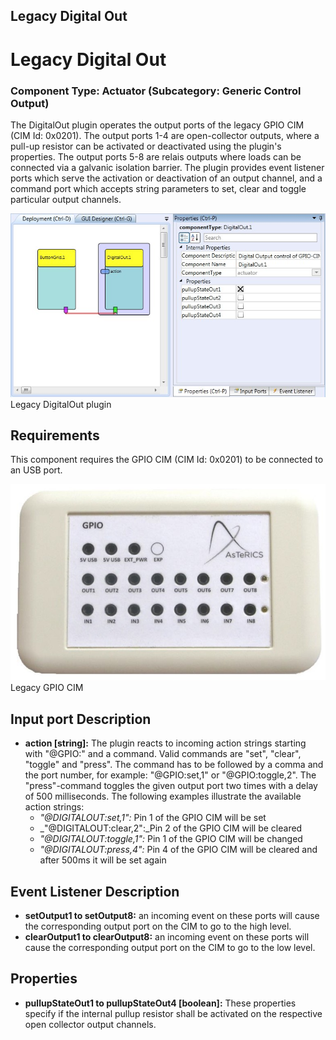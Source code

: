 ##

## Legacy Digital Out

# Legacy Digital Out

### Component Type: Actuator (Subcategory: Generic Control Output)

The DigitalOut plugin operates the output ports of the legacy GPIO CIM (CIM Id: 0x0201). The output ports 1-4 are open-collector outputs, where a pull-up resistor can be activated or deactivated using the plugin's properties. The output ports 5-8 are relais outputs where loads can be connected via a galvanic isolation barrier. The plugin provides event listener ports which serve the activation or deactivation of an output channel, and a command port which accepts string parameters to set, clear and toggle particular output channels.

![Screenshot: Legacy DigitalOut plugin](./img/LegacyDigitalOut.jpg "Screenshot: LegacyDigitalOut plugin")  
Legacy DigitalOut plugin

## Requirements

This component requires the GPIO CIM (CIM Id: 0x0201) to be connected to an USB port.

![GPIO CIM](./img/DigitalOut_CIM.jpg "GPIO CIM")  
Legacy GPIO CIM

## Input port Description

- **action \[string\]:** The plugin reacts to incoming action strings starting with "@GPIO:" and a command. Valid commands are "set", "clear", "toggle" and "press". The command has to be followed by a comma and the port number, for example: "@GPIO:set,1" or "@GPIO:toggle,2". The "press"-command toggles the given output port two times with a delay of 500 milliseconds. The following examples illustrate the available action strings:
  - _"@DIGITALOUT:set,1":_ Pin 1 of the GPIO CIM will be set
  - \_"@DIGITALOUT:clear,2":\_Pin 2 of the GPIO CIM will be cleared
  - _"@DIGITALOUT:toggle,1":_ Pin 1 of the GPIO CIM will be changed
  - _"@DIGITALOUT:press,4":_ Pin 4 of the GPIO CIM will be cleared and after 500ms it will be set again

## Event Listener Description

- **setOutput1 to setOutput8:** an incoming event on these ports will cause the corresponding output port on the CIM to go to the high level.
- **clearOutput1 to clearOutput8:** an incoming event on these ports will cause the corresponding output port on the CIM to go to the low level.

## Properties

- **pullupStateOut1 to pullupStateOut4 \[boolean\]:** These properties specify if the internal pullup resistor shall be activated on the respective open collector output channels.
